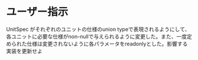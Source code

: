 # ユーザー指示

UnitSpec がそれぞれのユニットの仕様のunion typeで表現されるようにして、各ユニットに必要な仕様がnon-nullで与えられるように変更した。また、一度定められた仕様は変更されないように各パラメータをreadonlyとした。影響する実装を更新せよ